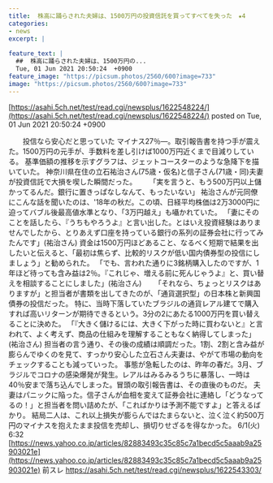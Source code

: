 ```yaml
---
title:  株高に踊らされた夫婦は、1500万円の投資信託を買ってすべてを失った　★4  
categories:
- news
excerpt: |
  
feature_text: |
  ##  株高に踊らされた夫婦は、1500万円の...
  Tue, 01 Jun 2021 20:50:24  +0900
feature_image: "https://picsum.photos/2560/600?image=733"
image: "https://picsum.photos/2560/600?image=733"
---
```


[https://asahi.5ch.net/test/read.cgi/newsplus/1622548224/](https://asahi.5ch.net/test/read.cgi/newsplus/1622548224/)
posted on Tue, 01 Jun 2021 20:50:24  +0900

<!--more-->

　　投信なら安心だと思っていた マイナス27％—。取引報告書を持つ手が震えた。1500万円の元手が、手数料を差し引けば1000万円近くまで目減りしている。 基準価額の推移を示すグラフは、ジェットコースターのような急降下を描いていた。 神奈川県在住の立石祐治さん(75歳・仮名)と信子さん(71歳・同)夫妻が投資信託で大損を喫した瞬間だった。 　　「実を言うと、もう500万円以上儲かってるんだ。銀行に置きっぱなしなんて、もったいない」 祐治さんが元同僚にこんな話を聞いたのは、'18年の秋だ。この頃、日経平均株価は2万3000円に迫ってバブル後最高値水準となり、「3万円越え」も囁かれていた。 「妻にそのことを話したら、『うちもやろうよ』と言い出した。とはいえ投資経験はありませんでしたから、とりあえず口座を持っている銀行の系列の証券会社に行ってみたんです」(祐治さん) 資金は1500万円ほどあること、なるべく短期で結果を出したいと伝えると、「最初は焦らず、比較的リスクが低い国内債券型の投信にしましょう」と勧められた。 「でも、言われた通りに3銘柄購入したのですが、1年ほど待っても含み益は2％。『これじゃ、増える前に死んじゃうよ』と、買い替えを相談することにしました」(祐治さん) 　　「それなら、ちょっとリスクはありますが」と担当者が書類を出してきたのが、「通貨選択型」の日本株と新興国債券の投信だった。 特に、当時下落していたブラジルの通貨レアル建てで購入すれば高いリターンが期待できるという。3分の2にあたる1000万円を買い替えることに決めた。 「『大きく儲けるには、大きく下がった時に買わないと』と言われて、よく考えず、商品の仕組みを理解することもなく納得してしまった」(祐治さん) 担当者の言う通り、その後の成績は順調だった。1割、2割と含み益が膨らんでゆくのを見て、すっかり安心した立石さん夫妻は、やがて市場の動向をチェックすることも減っていった。 事態が急転したのは、昨年の春だ。3月、ブラジルでコロナの感染爆発が発生。レアルはみるみるうちに暴落し、一時は40％安まで落ち込んでしまった。冒頭の取引報告書は、その直後のものだ。 夫妻はパニックに陥った。信子さんが血相を変えて証券会社に連絡し「どうなってるの！」と担当者を問い詰めたが、「こればかりは予測不能ですよ」と答えるばかり。 結局二人は、これ以上損失が膨らんではたまらないと、泣く泣く約500万円のマイナスを抱えたまま投信を売却し、損切りせざるを得なかった。 6/1(火) 6:32 [https://news.yahoo.co.jp/articles/82883493c35c85c7a1becd5c5aaab9a25903021e](https://news.yahoo.co.jp/articles/82883493c35c85c7a1becd5c5aaab9a25903021e) 前スレ https://asahi.5ch.net/test/read.cgi/newsplus/1622543303/
